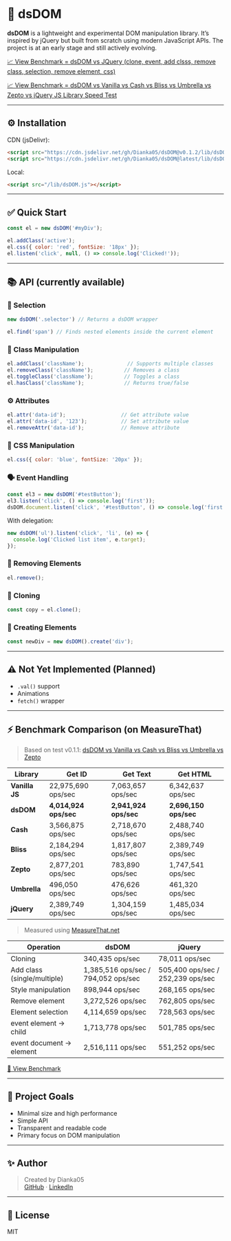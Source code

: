 # 🚀 dsDOM

**dsDOM** is a lightweight and experimental DOM manipulation library. It’s inspired by jQuery but built from scratch using modern JavaScript APIs. The project is at an early stage and still actively evolving.

[📈 View Benchmark = dsDOM vs JQuery (clone, event, add clsss, remove class, selection, remove element, css) ](https://www.measurethat.net/Benchmarks/ShowResult/601542)


[📈 View Benchmark = dsDOM vs Vanilla vs Cash vs Bliss vs Umbrella vs Zepto vs jQuery JS Library Speed Test](https://www.measurethat.net/Benchmarks/ShowResult/599100)


---

## ⚙️ Installation

CDN (jsDelivr):

```html
<script src="https://cdn.jsdelivr.net/gh/Dianka05/dsDOM@v0.1.2/lib/dsDOM.js"></script>
<script src="https://cdn.jsdelivr.net/gh/Dianka05/dsDOM@latest/lib/dsDOM.js"></script>
```

Local:

```html
<script src="/lib/dsDOM.js"></script>
```

---

## ✅ Quick Start

```js
const el = new dsDOM('#myDiv');

el.addClass('active');
el.css({ color: 'red', fontSize: '18px' });
el.listen('click', null, () => console.log('Clicked!'));
```

---

## 📚 API (currently available)

### 🔎 Selection

```js
new dsDOM('.selector') // Returns a dsDOM wrapper
```

```js
el.find('span') // Finds nested elements inside the current element
```

### 🎨 Class Manipulation

```js
el.addClass('className');              // Supports multiple classes
el.removeClass('className');          // Removes a class
el.toggleClass('className');          // Toggles a class
el.hasClass('className');             // Returns true/false
```

### ⚙️ Attributes

```js
el.attr('data-id');                  // Get attribute value
el.attr('data-id', '123');           // Set attribute value
el.removeAttr('data-id');            // Remove attribute
```

### 🧬 CSS Manipulation

```js
el.css({ color: 'blue', fontSize: '20px' });
```

### 🗣 Event Handling

```js
const el3 = new dsDOM('#testButton');
el3.listen('click', () => console.log('first'));
dsDOM.document.listen('click', '#testButton', () => console.log('first'));
```

With delegation:

```js
new dsDOM('ul').listen('click', 'li', (e) => {
  console.log('Clicked list item', e.target);
});
```

### 🧽 Removing Elements

```js
el.remove();
```

### 🔁 Cloning

```js
const copy = el.clone();
```

### 🧱 Creating Elements

```js
const newDiv = new dsDOM().create('div');
```

---

## ⚠️ Not Yet Implemented (Planned)

- `.val()` support
- Animations
- `fetch()` wrapper
---

## ⚡ Benchmark Comparison (on MeasureThat)

> Based on test v0.1.1: [dsDOM vs Vanilla vs Cash vs Bliss vs Umbrella vs Zepto](https://www.measurethat.net/Benchmarks/Show/34205/3/dsdom-vs-vanilla-vs-cash-vs-bliss-vs-umbrella-vs-zepto)

| **Library**         | **Get ID**               | **Get Text**             | **Get HTML**             |
|---------------------|--------------------------|--------------------------|--------------------------|
| **Vanilla JS**      | 22,975,690 ops/sec       | 7,063,657 ops/sec        | 6,342,637 ops/sec        |
| **dsDOM**           | **4,014,924 ops/sec**    | **2,941,924 ops/sec**      | **2,696,150 ops/sec**      |
| **Cash**            | 3,566,875 ops/sec        | 2,718,670 ops/sec          | 2,488,740 ops/sec          |
| **Bliss**           | 2,184,294 ops/sec        | 1,817,807 ops/sec          | 2,389,749 ops/sec           |
| **Zepto**           | 2,877,201 ops/sec          | 783,890 ops/sec          | 1,747,541 ops/sec          |
| **Umbrella**        | 496,050 ops/sec          | 476,626 ops/sec          | 461,320 ops/sec          |
| **jQuery**          | 2,389,749 ops/sec          | 1,304,159 ops/sec          | 1,485,034 ops/sec          |

> Measured using [MeasureThat.net](https://www.measurethat.net)


| Operation               | dsDOM                | jQuery               |
|------------------------|----------------------|----------------------|
| Cloning                | 340,435 ops/sec |  78,011 ops/sec          |
| Add class (single/multiple)              | 1,385,516 ops/sec /  794,052 ops/sec  |  505,400 ops/sec /  252,239 ops/sec         |
| Style manipulation     | 898,944 ops/sec |  268,165  ops/sec         |
| Remove element         | 3,272,526 ops/sec  | 762,805 ops/sec         |
| Element selection      | 4,114,659 ops/sec | 728,563 ops/sec         |
| event element -> child      | 1,713,778 ops/sec | 501,785 ops/sec         |
| event document -> element     | 2,516,111 ops/sec | 551,252 ops/sec         |

[🔗 View Benchmark](https://www.measurethat.net/Benchmarks/ShowResult/601542)

---

## 👀 Project Goals

- Minimal size and high performance
- Simple API
- Transparent and readable code
- Primary focus on DOM manipulation

---

## ✨ Author

> Created by Dianka05  
[GitHub](https://github.com/Dianka05) · [LinkedIn](https://www.linkedin.com/in/dianastoyka)

---

## 📝 License

MIT

